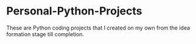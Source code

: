 # Personal-Python-Projects
These are Python coding projects that I created on my own from the idea formation stage till completion.
